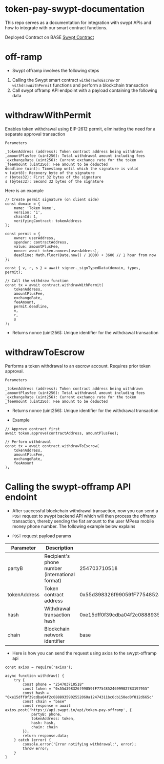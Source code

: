 # token-pay-swypt-documentation
This repo serves as a documentation for integration with swypt APIs and how to integrate with our smart contract functions. 

Deployed Contract on BASE
[Swypt Contract](https://basescan.org/address/0x83c6a042f199588d20c1312C9826E90C420Bc9b7#code)

# off-ramp 
- Swypt offramp involves the following steps 
1. Calling the Swypt smart contract `withdrawToEscrow` or `withdrawWithPermit` functions and perform a blockchain transaction
2. Call swypt offramp API  endpoint with a payload containing the following data

# withdrawWithPermit
Enables token withdrawal using EIP-2612 permit, eliminating the need for a separate approval transaction

`Parameters`

```
_tokenAddress (address): Token contract address being withdrawn
_amountPlusfee (uint256): Total withdrawal amount including fees
_exchangeRate (uint256): Current exchange rate for the token
_feeAmount (uint256): Fee amount to be deducted
deadline (uint): Timestamp until which the signature is valid
v (uint8): Recovery byte of the signature
r (bytes32): First 32 bytes of the signature
s (bytes32): Second 32 bytes of the signature

```
Here is an example 

```
// Create permit signature (on client side)
const domain = {
    name: 'Token Name',
    version: '1',
    chainId: 1,
    verifyingContract: tokenAddress
};

const permit = {
    owner: userAddress,
    spender: contractAddress,
    value: amountPlusFee,
    nonce: await token.nonces(userAddress),
    deadline: Math.floor(Date.now() / 1000) + 3600 // 1 hour from now
};

const { v, r, s } = await signer._signTypedData(domain, types, permit);

// Call the withdraw function
const tx = await contract.withdrawWithPermit(
    tokenAddress,
    amountPlusFee,
    exchangeRate,
    feeAmount,
    permit.deadline,
    v,
    r,
    s
);

```
- Returns 
nonce (uint256): Unique identifier for the withdrawal transaction



# withdrawToEscrow
Performs a token withdrawal to an escrow account. Requires prior token approval.
```
Parameters

_tokenAddress (address): Token contract address being withdrawn
_amountPlusfee (uint256): Total withdrawal amount including fees
_exchangeRate (uint256): Current exchange rate for the token
_feeAmount (uint256): Fee amount to be deducted

```
- Returns
nonce (uint256): Unique identifier for the withdrawal transaction

- Example
```
// Approve contract first
await token.approve(contractAddress, amountPlusFee);

// Perform withdrawal
const tx = await contract.withdrawToEscrow(
    tokenAddress,
    amountPlusFee,
    exchangeRate,
    feeAmount
);
```

# Calling the swypt-offramp API endoint 
- After successful blockchain withdrawal transaction, now you can send a `POST` request to swypt backend API which will then process the offramp transaction, thereby sending the fiat amount to the user MPesa mobile money phone number. The following example below explains 

- `POST` request payload params

| Parameter | Description | Example | Required |
| --- | --- | --- | --- |
| partyB | Recipient's phone number (international format) | 254703710518 | Yes |
| tokenAddress | Token contract address | 0x55d398326f99059fF775485246999027B3197955 | Yes |
| hash | Withdrawal transaction hash | 0xe15dff0f39cdba04f2c0888935902552060a12474311bc6cb150ed0f012d665c | Yes |
| chain | Blockchain network identifier | base | Yes |


-  Here is how you can send the request using axios to the swypt-offramp api 
```
const axios = require('axios');

async function withdraw() {
    try {
        const phone = "254703710518"
        const token = "0x55d398326f99059fF775485246999027B3197955"
        const hash = "0xe15dff0f39cdba04f2c0888935902552060a12474311bc6cb150ed0f012d665c"
        const chain = "base"
        const response = await axios.post('https://api.swypt.io/api/token-pay-offramp', {
            partyB: phone,
            tokenAddress: token,
            hash: hash,
            chain: chain
        });
        return response.data;
    } catch (error) {
        console.error('Error notifying withdrawal:', error);
        throw error;
    }
}
```

